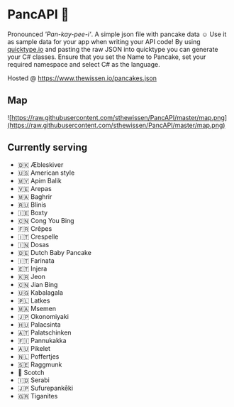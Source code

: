 # PancAPI 🥞

Pronounced _'Pan-kay-pee-i'_. A simple json file with pancake data ☺️ Use it as sample data for your app when writing your API code! By using [quicktype.io](https://app.quicktype.io) and pasting the raw JSON into quicktype you can generate your C# classes. Ensure that you set the Name to Pancake, set your required namespace and select C# as the language.

Hosted @ https://www.thewissen.io/pancakes.json

## Map

![https://raw.githubusercontent.com/sthewissen/PancAPI/master/map.png](https://raw.githubusercontent.com/sthewissen/PancAPI/master/map.png)

## Currently serving
- 🇩🇰 Æbleskiver
- 🇺🇸 American style
- 🇲🇾 Apim Balik
- 🇻🇪 Arepas
- 🇲🇦 Baghrir
- 🇷🇺 Blinis
- 🇮🇪 Boxty
- 🇨🇳 Cong You Bing
- 🇫🇷 Crêpes
- 🇮🇹 Crespelle
- 🇮🇳 Dosas
- 🇩🇪 Dutch Baby Pancake
- 🇮🇹 Farinata
- 🇪🇹 Injera
- 🇰🇷 Jeon
- 🇨🇳 Jian Bing
- 🇺🇬 Kabalagala
- 🇵🇱 Latkes
- 🇲🇦 Msemen
- 🇯🇵 Okonomiyaki
- 🇭🇺 Palacsinta
- 🇦🇹 Palatschinken
- 🇫🇮 Pannukakka
- 🇦🇺 Pikelet
- 🇳🇱 Poffertjes
- 🇸🇪 Raggmunk
- 🏴󠁧󠁢󠁳󠁣󠁴󠁿 Scotch
- 🇮🇩 Serabi
- 🇯🇵 Sufurepankēki
- 🇬🇷 Tiganites